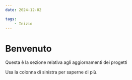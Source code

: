 ```yaml
---
date: 2024-12-02

tags:
    - Inizio
---
```


# Benvenuto
Questa è la sezione relativa agli aggiornamenti dei progetti

Usa la colonna di sinistra per saperne di più.